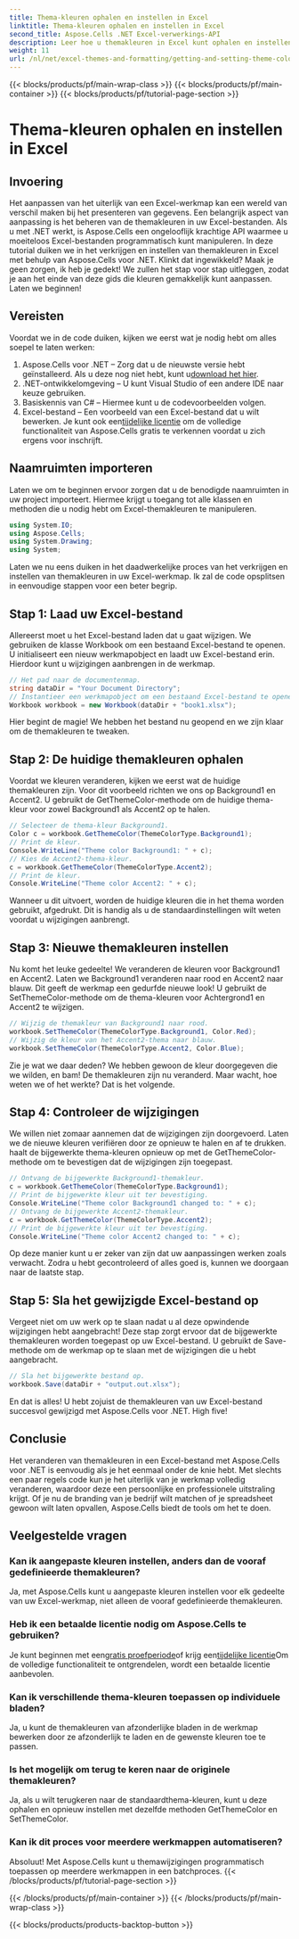```yaml
---
title: Thema-kleuren ophalen en instellen in Excel
linktitle: Thema-kleuren ophalen en instellen in Excel
second_title: Aspose.Cells .NET Excel-verwerkings-API
description: Leer hoe u themakleuren in Excel kunt ophalen en instellen met Aspose.Cells voor .NET met deze eenvoudig te volgen tutorial. Inclusief complete stapsgewijze handleiding en codevoorbeelden.
weight: 11
url: /nl/net/excel-themes-and-formatting/getting-and-setting-theme-colors/
---
```


{{< blocks/products/pf/main-wrap-class >}}
{{< blocks/products/pf/main-container >}}
{{< blocks/products/pf/tutorial-page-section >}}

# Thema-kleuren ophalen en instellen in Excel

## Invoering
Het aanpassen van het uiterlijk van een Excel-werkmap kan een wereld van verschil maken bij het presenteren van gegevens. Een belangrijk aspect van aanpassing is het beheren van de themakleuren in uw Excel-bestanden. Als u met .NET werkt, is Aspose.Cells een ongelooflijk krachtige API waarmee u moeiteloos Excel-bestanden programmatisch kunt manipuleren. In deze tutorial duiken we in het verkrijgen en instellen van themakleuren in Excel met behulp van Aspose.Cells voor .NET.
Klinkt dat ingewikkeld? Maak je geen zorgen, ik heb je gedekt! We zullen het stap voor stap uitleggen, zodat je aan het einde van deze gids die kleuren gemakkelijk kunt aanpassen. Laten we beginnen!
## Vereisten
Voordat we in de code duiken, kijken we eerst wat je nodig hebt om alles soepel te laten werken:
1. Aspose.Cells voor .NET – Zorg dat u de nieuwste versie hebt geïnstalleerd. Als u deze nog niet hebt, kunt u[download het hier](https://releases.aspose.com/cells/net/).
2. .NET-ontwikkelomgeving – U kunt Visual Studio of een andere IDE naar keuze gebruiken.
3. Basiskennis van C# – Hiermee kunt u de codevoorbeelden volgen.
4. Excel-bestand – Een voorbeeld van een Excel-bestand dat u wilt bewerken.
 Je kunt ook een[tijdelijke licentie](https://purchase.aspose.com/temporary-license/) om de volledige functionaliteit van Aspose.Cells gratis te verkennen voordat u zich ergens voor inschrijft.
## Naamruimten importeren
Laten we om te beginnen ervoor zorgen dat u de benodigde naamruimten in uw project importeert. Hiermee krijgt u toegang tot alle klassen en methoden die u nodig hebt om Excel-themakleuren te manipuleren.
```csharp
using System.IO;
using Aspose.Cells;
using System.Drawing;
using System;
```
Laten we nu eens duiken in het daadwerkelijke proces van het verkrijgen en instellen van themakleuren in uw Excel-werkmap. Ik zal de code opsplitsen in eenvoudige stappen voor een beter begrip.
## Stap 1: Laad uw Excel-bestand
Allereerst moet u het Excel-bestand laden dat u gaat wijzigen. We gebruiken de klasse Workbook om een bestaand Excel-bestand te openen.
U initialiseert een nieuw werkmapobject en laadt uw Excel-bestand erin. Hierdoor kunt u wijzigingen aanbrengen in de werkmap.
```csharp
// Het pad naar de documentenmap.
string dataDir = "Your Document Directory";
// Instantieer een werkmapobject om een bestaand Excel-bestand te openen.
Workbook workbook = new Workbook(dataDir + "book1.xlsx");
```
Hier begint de magie! We hebben het bestand nu geopend en we zijn klaar om de themakleuren te tweaken.
## Stap 2: De huidige themakleuren ophalen
Voordat we kleuren veranderen, kijken we eerst wat de huidige themakleuren zijn. Voor dit voorbeeld richten we ons op Background1 en Accent2.
U gebruikt de GetThemeColor-methode om de huidige thema-kleur voor zowel Background1 als Accent2 op te halen.
```csharp
// Selecteer de thema-kleur Background1.
Color c = workbook.GetThemeColor(ThemeColorType.Background1);
// Print de kleur.
Console.WriteLine("Theme color Background1: " + c);
// Kies de Accent2-thema-kleur.
c = workbook.GetThemeColor(ThemeColorType.Accent2);
// Print de kleur.
Console.WriteLine("Theme color Accent2: " + c);
```
Wanneer u dit uitvoert, worden de huidige kleuren die in het thema worden gebruikt, afgedrukt. Dit is handig als u de standaardinstellingen wilt weten voordat u wijzigingen aanbrengt.
## Stap 3: Nieuwe themakleuren instellen
Nu komt het leuke gedeelte! We veranderen de kleuren voor Background1 en Accent2. Laten we Background1 veranderen naar rood en Accent2 naar blauw. Dit geeft de werkmap een gedurfde nieuwe look!
U gebruikt de SetThemeColor-methode om de thema-kleuren voor Achtergrond1 en Accent2 te wijzigen.
```csharp
// Wijzig de themakleur van Background1 naar rood.
workbook.SetThemeColor(ThemeColorType.Background1, Color.Red);
// Wijzig de kleur van het Accent2-thema naar blauw.
workbook.SetThemeColor(ThemeColorType.Accent2, Color.Blue);
```
Zie je wat we daar deden? We hebben gewoon de kleur doorgegeven die we wilden, en bam! De themakleuren zijn nu veranderd. Maar wacht, hoe weten we of het werkte? Dat is het volgende.
## Stap 4: Controleer de wijzigingen
We willen niet zomaar aannemen dat de wijzigingen zijn doorgevoerd. Laten we de nieuwe kleuren verifiëren door ze opnieuw te halen en af te drukken.
haalt de bijgewerkte thema-kleuren opnieuw op met de GetThemeColor-methode om te bevestigen dat de wijzigingen zijn toegepast.
```csharp
// Ontvang de bijgewerkte Background1-themakleur.
c = workbook.GetThemeColor(ThemeColorType.Background1);
// Print de bijgewerkte kleur uit ter bevestiging.
Console.WriteLine("Theme color Background1 changed to: " + c);
// Ontvang de bijgewerkte Accent2-themakleur.
c = workbook.GetThemeColor(ThemeColorType.Accent2);
// Print de bijgewerkte kleur uit ter bevestiging.
Console.WriteLine("Theme color Accent2 changed to: " + c);
```
Op deze manier kunt u er zeker van zijn dat uw aanpassingen werken zoals verwacht. Zodra u hebt gecontroleerd of alles goed is, kunnen we doorgaan naar de laatste stap.
## Stap 5: Sla het gewijzigde Excel-bestand op
Vergeet niet om uw werk op te slaan nadat u al deze opwindende wijzigingen hebt aangebracht! Deze stap zorgt ervoor dat de bijgewerkte themakleuren worden toegepast op uw Excel-bestand.
U gebruikt de Save-methode om de werkmap op te slaan met de wijzigingen die u hebt aangebracht.
```csharp
// Sla het bijgewerkte bestand op.
workbook.Save(dataDir + "output.out.xlsx");
```
En dat is alles! U hebt zojuist de themakleuren van uw Excel-bestand succesvol gewijzigd met Aspose.Cells voor .NET. High five!
## Conclusie
Het veranderen van themakleuren in een Excel-bestand met Aspose.Cells voor .NET is eenvoudig als je het eenmaal onder de knie hebt. Met slechts een paar regels code kun je het uiterlijk van je werkmap volledig veranderen, waardoor deze een persoonlijke en professionele uitstraling krijgt. Of je nu de branding van je bedrijf wilt matchen of je spreadsheet gewoon wilt laten opvallen, Aspose.Cells biedt de tools om het te doen.
## Veelgestelde vragen
### Kan ik aangepaste kleuren instellen, anders dan de vooraf gedefinieerde themakleuren?
Ja, met Aspose.Cells kunt u aangepaste kleuren instellen voor elk gedeelte van uw Excel-werkmap, niet alleen de vooraf gedefinieerde themakleuren.
### Heb ik een betaalde licentie nodig om Aspose.Cells te gebruiken?
 Je kunt beginnen met een[gratis proefperiode](https://releases.aspose.com/)of krijg een[tijdelijke licentie](https://purchase.aspose.com/temporary-license/)Om de volledige functionaliteit te ontgrendelen, wordt een betaalde licentie aanbevolen.
### Kan ik verschillende thema-kleuren toepassen op individuele bladen?
Ja, u kunt de themakleuren van afzonderlijke bladen in de werkmap bewerken door ze afzonderlijk te laden en de gewenste kleuren toe te passen.
### Is het mogelijk om terug te keren naar de originele themakleuren?
Ja, als u wilt terugkeren naar de standaardthema-kleuren, kunt u deze ophalen en opnieuw instellen met dezelfde methoden GetThemeColor en SetThemeColor.
### Kan ik dit proces voor meerdere werkmappen automatiseren?
Absoluut! Met Aspose.Cells kunt u themawijzigingen programmatisch toepassen op meerdere werkmappen in een batchproces.
{{< /blocks/products/pf/tutorial-page-section >}}

{{< /blocks/products/pf/main-container >}}
{{< /blocks/products/pf/main-wrap-class >}}

{{< blocks/products/products-backtop-button >}}
